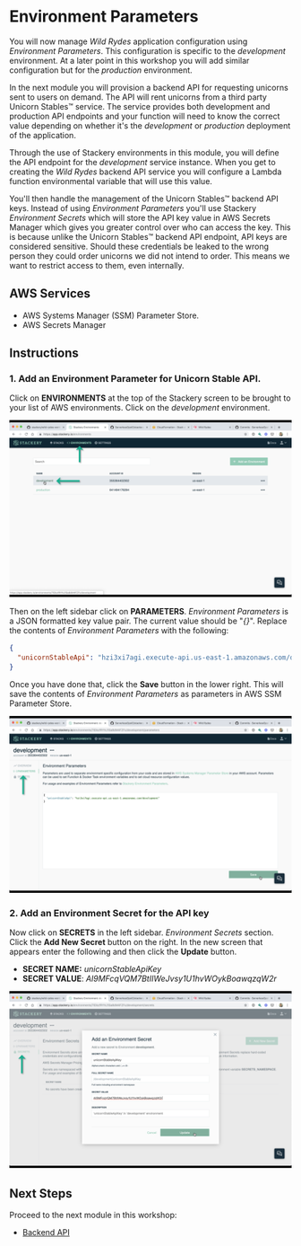 # Environment Parameters
You will now manage *Wild Rydes* application configuration using *Environment Parameters*. This configuration is specific to the *development* environment. At a later point in this workshop you will add similar configuration but for the *production* environment.

In the next module you will provision a backend API for requesting unicorns sent to users on demand. The API will rent unicorns from a third party Unicorn Stables™ service. The service provides both development and production API endpoints and your function will need to know the correct value depending on whether it's the *development* or *production* deployment of the application.

Through the use of Stackery environments in this module, you will define the API endpoint for the *development* service instance. When you get to creating the *Wild Rydes* backend API service you will configure a Lambda function environmental variable that will use this value.

You'll then handle the management of the Unicorn Stables™ backend API keys. Instead of using *Environment Parameters* you'll use Stackery *Environment Secrets* which will store the API key value in AWS Secrets Manager which gives you greater control over who can access the key. This is because unlike the Unicorn Stables™ backend API endpoint, API keys are considered sensitive. Should these credentials be leaked to the wrong person they could order unicorns we did not intend to order. This means we want to restrict access to them, even internally.

## AWS Services
<!-- FIXME: link to Stackery resource docs? -->
* AWS Systems Manager (SSM) Parameter Store.
* AWS Secrets Manager

## Instructions
### 1. Add an Environment Parameter for Unicorn Stable API.
Click on **ENVIRONMENTS** at the top of the Stackery screen to be brought to your list of AWS environments. Click on the *development* environment.

![Environments](./images/03-environments.png)



Then on the left sidebar click on **PARAMETERS**. *Environment Parameters* is a JSON formatted key value pair. The current value should be "_{}_". Replace the contents of *Environment Parameters* with the following:

```JSON
{
  "unicornStableApi": "hzi3xi7agi.execute-api.us-east-1.amazonaws.com/development"
}
```

Once you have done that, click the **Save** button in the lower right. This will save the contents of *Environment Parameters* as parameters in AWS SSM Parameter Store.

![Env Params](./images/03-env-params.png)



### 2. Add an Environment Secret for the API key

Now click on **SECRETS** in the left sidebar. *Environment Secrets* section. Click the **Add New Secret** button on the right. In the new screen that appears enter the following and then click the **Update** button.

* **SECRET NAME:** *unicornStableApiKey*
* **SECRET VALUE**: *AI9MFcqVQM7BtIIWeJvsy1U1hvWOykBoawqzqW2r*

![Env Secrets](./images/03-env-secrets.png)

## Next Steps

Proceed to the next module in this workshop:

* [Backend API](./04-backend-api.md)


